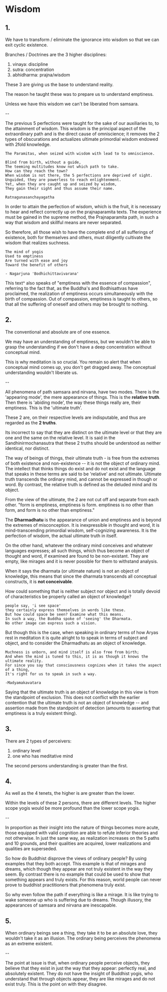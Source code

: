 # Wisdom

## 1. 

We have to transform / eliminate the ignorance into wisdom so that we can exit cyclic existence.

Branches / Doctrines are the 3 higher disciplines:

1. vinaya: discipline
2. sutra: concentration
3. abhidharma: prajna/wisdom

These 3 are giving us the base to understand reality.

The reason he taught these was to prepare us to understand emptiness.

Unless we have this wisdom we can't be liberated from samsara. 

-- 

The previous 5 perfections were taught for the sake of our auxiliaries to, to the attainment of wisdom. This wisdom is the principal aspect of the extraordinary path and is the direct cause of omniscience; it removes the 2 types of obscurations and actualizes ultimate primordial wisdom endowed with 2fold knowledge. 

```
The Paramitas, when seized with wisdom with lead to to omniscience.
```

```
Blind from birth, without a guide,
The teeming multitudes know not which path to take.
How can they reach the town?
When wisdom is not there, the 5 perfections are deprived of sight.
Unguided, they are powerless to reach enlightenment.
Yet, when they are caught up and seized by wisdom,
They gain their sight and thus assume their name.

Ratnagunasanchayagatha
```
In order to attain the perfection of wisdom, which is the fruit, it is necessary to hear and reflect correctly up on the prajnaparamita texts. The experience must be gained in the supreme method, the Prajnaparamita path, in such a way that wisdom and skillful means are never separated.

So therefore, all those wish to have the complete end of all sufferings of existence, both for themselves and others, must diligently cultivate the wisdom that realizes suchness.

```
The mind of yogis
Used to emptiness
Are turned with ease and joy
Toward the benefit of others

- Nagarjuna 'Bodhichittavivarana'
```

This text^ also speaks of "emptiness with the essence of compassion", referring to the fact that, as the Buddha's and Bodhisattvas have proclaimed, the realization of emptiness occurs simultaneously with the birth of compassion. Out of compassion, emptiness is taught to others, so that all the suffering of oneself and others may be brought to nothing.

## 2. 

The conventional and absolute are of one essence.

We may have an understanding of emptiness, but we wouldn't be able to grasp the understanding if we don't have a deep concentration without conceptual mind.

This is why meditation is so crucial. You remain so alert that when conceptual mind comes up, you don't get dragged away. The conceptual understanding wouldn't liberate us.

--

All phenomena of path samsara and nirvana, have two modes. There is the 'appearing mode', the mere appearance of things. This is the **relative truth**. Then there is 'abiding mode', the way these things really are, their emptiness. This is the 'ultimate truth'.

These 2 are, on their respective levels are indisputable, and thus are regarded as the **2 truths**. 

Its incorrect to say that they are distinct on the ultimate level or that they are one and the same on the relative level. It is said in the Sandhinirmochanasutra that these 2 truths should be understood as neither identical, nor distinct.

The way of beings of things, their ultimate truth - is free from the extremes of both existence and non-existence -- it is not the object of ordinary mind. The intellect that thinks things do exist and do not exist and the language that speaks in these terms are said to be 'relative' and not ultimate. Ultimate truth transcends the ordinary mind, and cannot be expressed in though or word. By contrast, the relative truth is defined as the deluded mind and its object.

From the view of the ultimate, the 2 are not cut off and separate from each other. "form is emptiness, emptiness is form. emptiness is no other than form, and form is no other than emptiness." 

The **Dharmadhatu** is the appearance of union and emptiness and is beyond the extremes of misconception. It is inexpressible in thought and word, It is mind-transcending primordial wisdom,  self-cognizing awareness. It is the perfection of wisdom, the actual ultimate truth in itself. 

On the other hand, whatever the ordinary mind conceives and whatever languages expresses; all such things, which thus become an object of thought and word, if examined are found to be non-existant. They are empty, like mirages and it is never possible for them to withstand analysis.

When it says the dharmata (or ultimate nature) is not an object of knowledge, this means that since the dharmata transcends all conceptual constructs, it is **not conceivable**. 

How could something that is neither subject nor object and is totally devoid of characteristics be properly called an object of knowledge?

```
people say, 'i see space'
they certainly express themselves in words like these.
But how could space be seen? Examine what this means.
In such a way, the Buddha spoke of 'seeing' the Dharmata.
No other image can express such a vision.
```

But though this is the case, when speaking in ordinary terms of how Aryas rest in meditation it is quite alright to to speak in terms of subject and object, and to consider the Dharmadhatu as an object of knowledge.

```
Muchness is unborn, and mind itself is also free from birth;
And when the mind is tuned to this, it is as though it knows the ultimate reality.
For since you say that consciousness cognizes when it takes the aspect of a thing,
It's right for us to speak in such a way.

-Madyamakavatara
```


Saying that the ultimate truth is an object of knowledge in this view is from the standpoint of exclusion. This does not conflict with the earlier contention that the ultimate truth is not an object of knowledge -- and assertion made from the standpoint of detection (amounts to asserting that emptiness is a truly existent thing).

## 3. 

There are 2 types of perceivers:

1. ordinary level
2. one who has meditative mind

The second persons understanding is greater than the first.

## 4.

As well as the 4 tenets, the higher is are greater than the lower.

Within the levels of these 2 persons, there are different levels. The higher scope yogis would be more profound than the lower scope yogis.

--

In proportion  as their insight into the nature of things becomes more acute, those equipped with valid cognition are able to refute inferior theories and not otherwise. In just the same way, as realization increases on the 5 paths and 10 grounds, and their qualities are acquired, lower realizations and qualities are superseded.

So how do Buddhist disprove the views of ordinary people? By using examples that they both accept. This example is that of mirages and dreams, which though they appear are not truly existent in the way they seem. By contrast there is no example that could be used to show that something appears and truly exists. For this reason, world people can never prove to buddhist practitioners that phenomena truly exist. 

So why even follow the path if everything is like a mirage. It is like trying to wake someone up who is suffering due to dreams. Though illusory, the appearances of samsara and nirvana are inescapable. 


## 5.

When ordinary beings see a thing, they take it to be an absolute love, they wouldn't take it as an illusion. The ordinary being perceives the phenomena as an extreme existent. 

-- 

The point at issue is that, when ordinary people perceive objects, they believe that they exist in just the way that they appear: perfectly real, and absolutely existent. They do not have the insight of Buddhist yogis, who understand that through objects appear, they are like mirages and do not exist truly. This is the point on with they disagree. 





